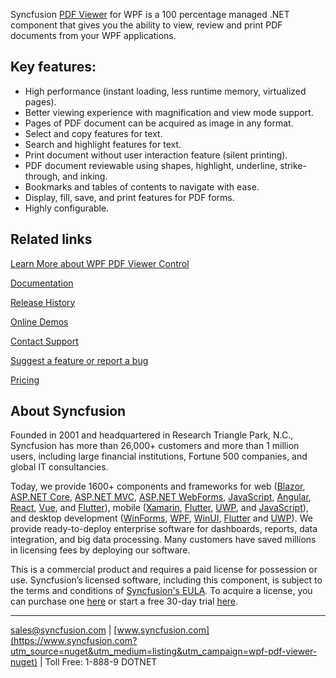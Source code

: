 Syncfusion [PDF Viewer](https://www.syncfusion.com/wpf-controls/pdf-viewer?utm_source=nuget&utm_medium=listing&utm_campaign=wpf-pdf-viewer-nuget) for WPF is a 100 percentage managed .NET component that gives you the ability to view, review and print PDF documents from your WPF applications.

## Key features:
* High performance (instant loading, less runtime memory, virtualized pages).
* Better viewing experience with magnification and view mode support.
* Pages of PDF document can be acquired as image in any format.
* Select and copy features for text.
* Search and highlight features for text.
* Print document without user interaction feature (silent printing).
* PDF document reviewable using shapes, highlight, underline, strike-through, and inking.
* Bookmarks and tables of contents to navigate with ease.
* Display, fill, save, and print features for PDF forms.
* Highly configurable.

## Related links
[Learn More about WPF PDF Viewer Control](https://www.syncfusion.com/wpf-controls/pdf-viewer?utm_source=nuget&utm_medium=listing&utm_campaign=wpf-pdf-viewer-nuget)

[Documentation](https://help.syncfusion.com/wpf/pdf-viewer/overview?utm_source=nuget&utm_medium=listing&utm_campaign=wpf-pdf-viewer-nuget)

[Release History](https://help.syncfusion.com/wpf/release-notes/v19.4.0.50?utm_source=nuget&utm_medium=listing&utm_campaign=wpf-pdf-viewer-nuget)

[Online Demos](https://github.com/syncfusion/wpf-demos?utm_source=nuget&utm_medium=listing&utm_campaign=wpf-pdf-viewer-nuget)

[Contact Support](https://www.syncfusion.com/support/directtrac/incidents/newincident/?utm_source=nuget&utm_medium=listing&utm_campaign=wpf-pdf-viewer-nuget)

[Suggest a feature or report a bug](https://www.syncfusion.com/feedback/wpf?utm_source=nuget&utm_medium=listing&utm_campaign=wpf-pdf-viewer-nuget)

[Pricing](https://www.syncfusion.com/sales/products/wpf?utm_source=nuget&utm_medium=listing&utm_campaign=wpf-pdf-viewer-nuget)

## About Syncfusion
Founded in 2001 and headquartered in Research Triangle Park, N.C., Syncfusion has more than 26,000+ customers and more than 1 million users, including large financial institutions, Fortune 500 companies, and global IT consultancies.

Today, we provide 1600+ components and frameworks for web ([Blazor](https://www.syncfusion.com/blazor-components?utm_source=nuget&utm_medium=listing&utm_campaign=wpf-pdf-viewer-nuget), [ASP.NET Core](https://www.syncfusion.com/aspnet-core-ui-controls?utm_source=nuget&utm_medium=listing&utm_campaign=wpf-pdf-viewer-nuget), [ASP.NET MVC](https://www.syncfusion.com/aspnet-mvc-ui-controls?utm_source=nuget&utm_medium=listing&utm_campaign=wpf-pdf-viewer-nuget), [ASP.NET WebForms](https://www.syncfusion.com/jquery/aspnet-webforms-ui-controls?utm_source=nuget&utm_medium=listing&utm_campaign=wpf-pdf-viewer-nuget), [JavaScript](https://www.syncfusion.com/javascript-ui-controls?utm_source=nuget&utm_medium=listing&utm_campaign=wpf-pdf-viewer-nuget), [Angular](https://www.syncfusion.com/angular-ui-components?utm_source=nuget&utm_medium=listing&utm_campaign=wpf-pdf-viewer-nuget), [React](https://www.syncfusion.com/react-ui-components?utm_source=nuget&utm_medium=listing&utm_campaign=wpf-pdf-viewer-nuget), [Vue](https://www.syncfusion.com/vue-ui-components?utm_source=nuget&utm_medium=listing&utm_campaign=wpf-pdf-viewer-nuget), and [Flutter](https://www.syncfusion.com/flutter-widgets?utm_source=nuget&utm_medium=listing&utm_campaign=wpf-pdf-viewer-nuget)), mobile ([Xamarin](https://www.syncfusion.com/xamarin-ui-controls?utm_source=nuget&utm_medium=listing&utm_campaign=wpf-pdf-viewer-nuget), [Flutter](https://www.syncfusion.com/flutter-widgets?utm_source=nuget&utm_medium=listing&utm_campaign=wpf-pdf-viewer-nuget), [UWP](https://www.syncfusion.com/uwp-ui-controls?utm_source=nuget&utm_medium=listing&utm_campaign=wpf-pdf-viewer-nuget), and [JavaScript](https://www.syncfusion.com/javascript-ui-controls?utm_source=nuget&utm_medium=listing&utm_campaign=wpf-pdf-viewer-nuget)), and desktop development ([WinForms](https://www.syncfusion.com/winforms-ui-controls?utm_source=nuget&utm_medium=listing&utm_campaign=wpf-pdf-viewer-nuget), [WPF](https://www.syncfusion.com/wpf-ui-controls?utm_source=nuget&utm_medium=listing&utm_campaign=wpf-pdf-viewer-nuget), [WinUI](https://www.syncfusion.com/winui-controls?utm_source=nuget&utm_medium=listing&utm_campaign=wpf-pdf-viewer-nuget), [Flutter](https://www.syncfusion.com/flutter-widgets?utm_source=nuget&utm_medium=listing&utm_campaign=wpf-pdf-viewer-nuget) and [UWP](https://www.syncfusion.com/uwp-ui-controls?utm_source=nuget&utm_medium=listing&utm_campaign=wpf-pdf-viewer-nuget)). We provide ready-to-deploy enterprise software for dashboards, reports, data integration, and big data processing. Many customers have saved millions in licensing fees by deploying our software.


This is a commercial product and requires a paid license for possession or use. Syncfusion’s licensed software, including this component, is subject to the terms and conditions of [Syncfusion's EULA](https://www.syncfusion.com/eula/es/?utm_source=nuget&utm_medium=listing&utm_campaign=wpf-pdf-viewer-nuget). To acquire a license, you can purchase one [here]( https://www.syncfusion.com/sales/products?utm_source=nuget&utm_medium=listing&utm_campaign=wpf-pdf-viewer-nuget) or start a free 30-day trial [here](https://www.syncfusion.com/account/manage-trials/start-trials?utm_source=nuget&utm_medium=listing&utm_campaign=wpf-pdf-viewer-nuget).

___

[sales@syncfusion.com](mailto:sales@syncfusion.com?Subject=Syncfusion%20PDFViewer%20WPF-%20NuGet) | [www.syncfusion.com](https://www.syncfusion.com?utm_source=nuget&utm_medium=listing&utm_campaign=wpf-pdf-viewer-nuget) | Toll Free: 1-888-9 DOTNET


